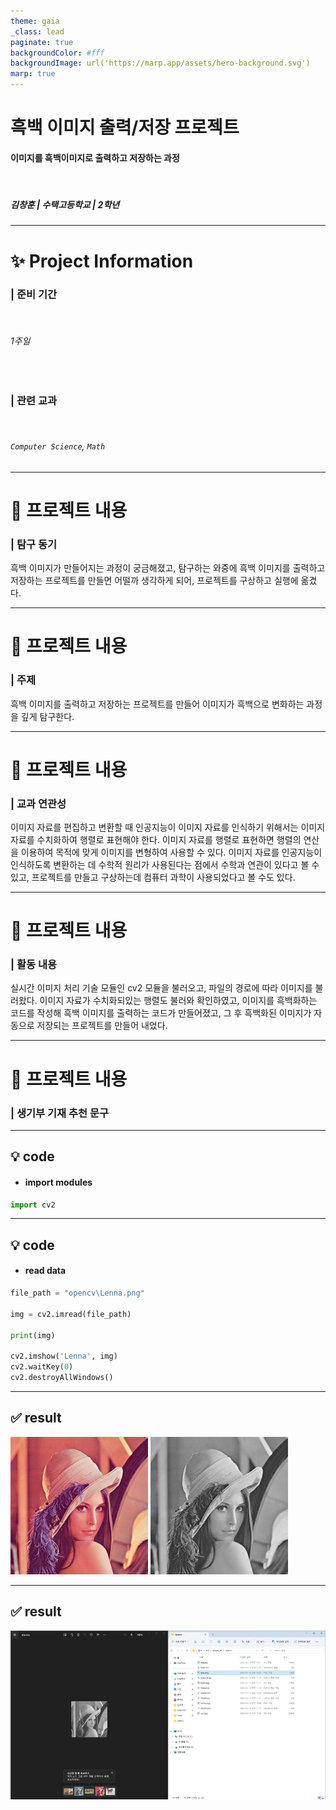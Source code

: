 ```yaml
---
theme: gaia
_class: lead
paginate: true
backgroundColor: #fff
backgroundImage: url('https://marp.app/assets/hero-background.svg')
marp: true
---
```


# 흑백 이미지 출력/저장 프로젝트

#### **이미지를 흑백이미지로 출력하고 저장하는 과정**

</br>

##### 김창훈 | 수택고등학교 | 2학년

---

# ✨ Project Information

### | **준비 기간**

  </br>

###### 1주일

</br>

### | **관련 교과**

  </br>

###### `Computer Science`, `Math`

---

# 📝 프로젝트 내용

### | 탐구 동기

흑백 이미지가 만들어지는 과정이 궁금해졌고, 탐구하는 와중에 흑백 이미지를 출력하고 저장하는 프로젝트를 만들면 어떨까 생각하게 되어, 프로젝트를 구상하고 실행에 옮겼다.

---

# 📝 프로젝트 내용

### | 주제

흑백 이미지를 출력하고 저장하는 프로젝트를 만들어 이미지가 흑백으로 변화하는 과정을 깊게 탐구한다.

---

# 📝 프로젝트 내용

### | 교과 연관성

이미지 자료를 편집하고 변환할 때 인공지능이 이미지 자료를 인식하기 위해서는 이미지 자료를 수치화하여 행렬로 표현해야 한다. 이미지 자료를 행렬로 표현하면 행렬의 연산을 이용하여 목적에 맞게 이미지를 변형하여 사용할 수 있다. 이미지 자료를 인공지능이 인식하도록 변환하는 데 수학적 원리가 사용된다는 점에서 수학과 연관이 있다고 볼 수 있고, 프로젝트를 만들고 구상하는데 컴퓨터 과학이 사용되었다고 볼 수도 있다.

---

# 📝 프로젝트 내용

### | 활동 내용

실시간 이미지 처리 기술 모듈인 cv2 모듈을 불러오고, 파일의 경로에 따라 이미지를 불러왔다. 이미지 자료가 수치화되있는 행렬도 불러와 확인하였고, 이미지를 흑백화하는 코드를 작성해 흑백 이미지를 출력하는 코드가 만들어졌고, 그 후 흑백화된 이미지가 자동으로 저장되는 프로젝트를 만들어 내었다.

---

# 📝 프로젝트 내용

### | 생기부 기재 추천 문구

---

## 💡 code

- #### import modules

```python
import cv2
```

---

## 💡 code

- #### read data

```python
file_path = "opencv\Lenna.png"

img = cv2.imread(file_path)

print(img)

cv2.imshow('Lenna', img)
cv2.waitKey(0)
cv2.destroyAllWindows()
```

---

## ✅ result

![](./Lenna.png)
![](./gray.png)

---

## ✅ result

![](./result.png)
